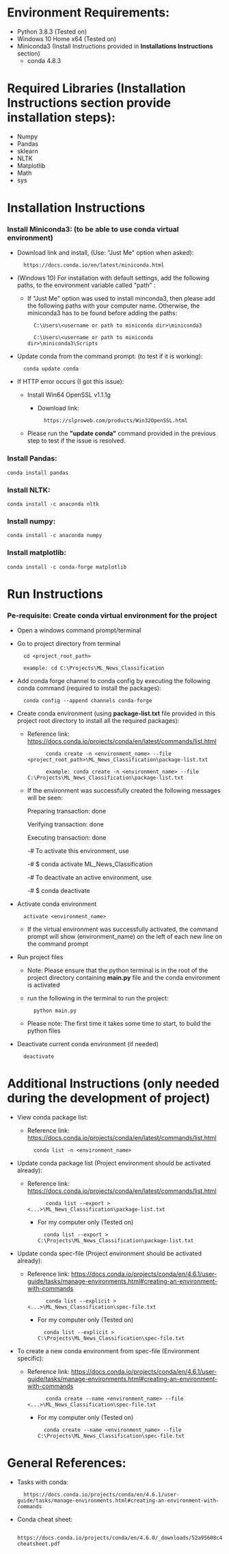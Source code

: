 # Environment Requirements:
* Python 3.8.3 (Tested on)
* Windows 10 Home x64 (Tested on)
* Miniconda3 (Install Instructions provided in **Installations
 Instructions** section)
    * conda 4.8.3

# Required Libraries (Installation Instructions section provide installation steps): 
* Numpy 
* Pandas 
* sklearn
* NLTK
* Matplotlib
* Math
* sys

# Installation Instructions
### Install Miniconda3: (to be able to use conda virtual environment)
* Download link and install, (Use: "Just Me" option when asked): 

        https://docs.conda.io/en/latest/miniconda.html

* (Windows 10) For installation with default settings, add the following paths, to the environment variable called "path" :
    * If "Just Me" option was used to install minconda3, then please add the following paths with your computer name. Otherwise, the miniconda3 has to be found before adding the paths:

            C:\Users\<username or path to miniconda dir>\miniconda3
            
            C:\Users\<username or path to miniconda dir>\miniconda3\Scripts
        
* Update conda from the command prompt: (to test if it is working): 

        conda update conda
       
* If HTTP error occurs (I got this issue):
    * Install Win64 OpenSSL v1.1.1g
        * Download link: 
        
                https://slproweb.com/products/Win32OpenSSL.html
                
    * Please run the **"update conda"** command provided in the previous step to test if the issue is resolved. 

### Install Pandas:

    conda install pandas

### Install NLTK:
    
    conda install -c anaconda nltk

### Install numpy:
    
    conda install -c anaconda numpy

### Install matplotlib:
    
    conda install -c conda-forge matplotlib
    


# Run Instructions
### Pe-requisite: Create conda virtual environment for the project
* Open a windows command prompt/terminal

* Go to project directory from terminal

        cd <project_root_path>
        
        example: cd C:\Projects\ML_News_Classification

* Add conda forge channel to conda config by executing the following conda command (required to install the packages):
    
        conda config --append channels conda-forge

* Create conda environment (using **package-list.txt** file provided in this project root directory to install all the required packages):
    * Reference link: https://docs.conda.io/projects/conda/en/latest/commands/list.html
    
                conda create -n <environment_name> --file <project_root_path>\ML_News_Classification\package-list.txt 
                
                example: conda create -n <environment_name> --file C:\Projects\ML_News_Classification\package-list.txt 
 
    * If the environment was successfully created the following messages will be seen:
        
        Preparing transaction: done
        
        Verifying transaction: done
        
        Executing transaction: done
        
        -# To activate this environment, use

        -#     $ conda activate ML_News_Classification

        -# To deactivate an active environment, use

        -#     $ conda deactivate

 
* Activate conda environment 
    
        activate <environment_name>
        
    * If the virtual environment was successfully activated, the command prompt will show (environment_name) on the left of each new line on the command prompt
       
* Run project files 
           
    * Note: Please ensure that the python terminal is in the root of the project directory containing **main.py** file and the conda environment is activated
    
    * run the following in the terminal to run the project:     
        
            python main.py   
    
    * Please note: The first time it takes some time to start, to build the python files
    
    
* Deactivate current conda environment (if needed)

        deactivate


# Additional Instructions (only needed during the development of project)
* View conda package list:
    * Reference link: https://docs.conda.io/projects/conda/en/latest/commands/list.html

            conda list -n <environment_name>

* Update conda package list (Project environment should be activated already):
    * Reference link: https://docs.conda.io/projects/conda/en/latest/commands/list.html

                conda list --export > <...>\ML_News_Classification\package-list.txt
            
        * For my computer only (Tested on)
            
                conda list --export > C:\Projects\ML_News_Classification\package-list.txt
            
            
* Update conda spec-file (Project environment should be activated already):
    * Reference link: https://docs.conda.io/projects/conda/en/4.6.1/user-guide/tasks/manage-environments.html#creating-an-environment-with-commands

                conda list --explicit > <...>\ML_News_Classification\spec-file.txt
            
        * For my computer only (Tested on)
            
                conda list --explicit > C:\Projects\ML_News_Classification\spec-file.txt
            
            
            

* To create a new conda environment from spec-file (Environment specific):
    * Reference link: https://docs.conda.io/projects/conda/en/4.6.1/user-guide/tasks/manage-environments.html#creating-an-environment-with-commands

                conda create --name <environment_name> --file <...>\ML_News_Classification\spec-file.txt
            
        * For my computer only (Tested on)
            
                conda create --name <environment_name> --file C:\Projects\ML_News_Classification\spec-file.txt           
                
# General References:
* Tasks with conda:
    
        https://docs.conda.io/projects/conda/en/4.6.1/user-guide/tasks/manage-environments.html#creating-an-environment-with-commands
        
* Conda cheat sheet: 
 
        https://docs.conda.io/projects/conda/en/4.6.0/_downloads/52a95608c49671267e40c689e0bc00ca/conda-cheatsheet.pdf